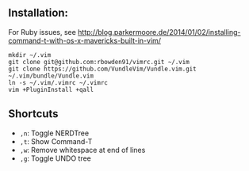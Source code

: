 ## Installation:

For Ruby issues, see http://blog.parkermoore.de/2014/01/02/installing-command-t-with-os-x-mavericks-built-in-vim/

    mkdir ~/.vim
    git clone git@github.com:rbowden91/vimrc.git ~/.vim
    git clone https://github.com/VundleVim/Vundle.vim.git ~/.vim/bundle/Vundle.vim
    ln -s ~/.vim/.vimrc ~/.vimrc
    vim +PluginInstall +qall

## Shortcuts

* `,n`: Toggle NERDTree
* `,t`: Show Command-T
* `,w`: Remove whitespace at end of lines
* `,g`: Toggle UNDO tree
<!---
* `,c`: Send OCaml code to toplevel using either a motion or visual mode
* `,e`: Send the current "block" (between ';;'s) of OCaml code to toplevel
* `,f`: Send entire file to OCaml toplevel
-->

